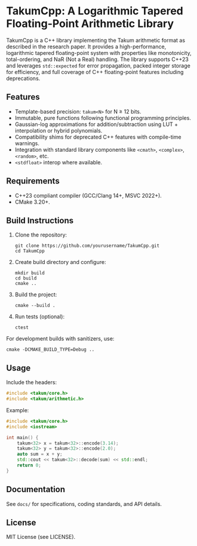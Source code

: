 # TakumCpp: A Logarithmic Tapered Floating-Point Arithmetic Library

TakumCpp is a C++ library implementing the Takum arithmetic format as described in the research paper. It provides a high-performance, logarithmic tapered floating-point system with properties like monotonicity, total-ordering, and NaR (Not a Real) handling. The library supports C++23 and leverages `std::expected` for error propagation, packed integer storage for efficiency, and full coverage of C++ floating-point features including deprecations.

## Features
- Template-based precision: `takum<N>` for N ≥ 12 bits.
- Immutable, pure functions following functional programming principles.
- Gaussian-log approximations for addition/subtraction using LUT + interpolation or hybrid polynomials.
- Compatibility shims for deprecated C++ features with compile-time warnings.
- Integration with standard library components like `<cmath>`, `<complex>`, `<random>`, etc.
- `<stdfloat>` interop where available.

## Requirements
- C++23 compliant compiler (GCC/Clang 14+, MSVC 2022+).
- CMake 3.20+.

## Build Instructions
1. Clone the repository:
   ```
   git clone https://github.com/yourusername/TakumCpp.git
   cd TakumCpp
   ```

2. Create build directory and configure:
   ```
   mkdir build
   cd build
   cmake ..
   ```

3. Build the project:
   ```
   cmake --build .
   ```

4. Run tests (optional):
   ```
   ctest
   ```

For development builds with sanitizers, use:
```
cmake -DCMAKE_BUILD_TYPE=Debug ..
```

## Usage
Include the headers:
```cpp
#include <takum/core.h>
#include <takum/arithmetic.h>
```

Example:
```cpp
#include <takum/core.h>
#include <iostream>

int main() {
    takum<32> x = takum<32>::encode(3.14);
    takum<32> y = takum<32>::encode(2.0);
    auto sum = x + y;
    std::cout << takum<32>::decode(sum) << std::endl;
    return 0;
}
```

## Documentation
See `docs/` for specifications, coding standards, and API details.

## License
MIT License (see LICENSE).